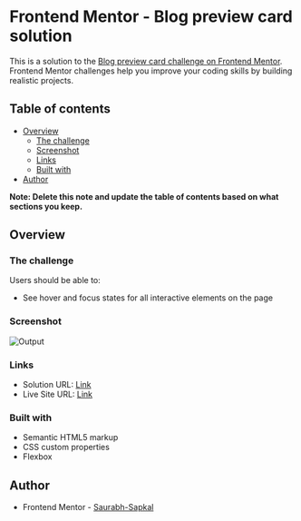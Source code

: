 # Frontend Mentor - Blog preview card solution

This is a solution to the [Blog preview card challenge on Frontend Mentor](https://www.frontendmentor.io/challenges/blog-preview-card-ckPaj01IcS). Frontend Mentor challenges help you improve your coding skills by building realistic projects. 

## Table of contents

- [Overview](#overview)
  - [The challenge](#the-challenge)
  - [Screenshot](#screenshot)
  - [Links](#links)
  - [Built with](#built-with)
- [Author](#author)

**Note: Delete this note and update the table of contents based on what sections you keep.**

## Overview

### The challenge

Users should be able to:

- See hover and focus states for all interactive elements on the page

### Screenshot

![![Output](image.png)](./screenshot.jpg)

### Links

- Solution URL: [Link](https://github.com/MrUnAnonymous/blog-preview-card)
- Live Site URL: [Link](https://blog-preview-card-blond-tau.vercel.app/)

### Built with

- Semantic HTML5 markup
- CSS custom properties
- Flexbox

## Author

- Frontend Mentor - [Saurabh-Sapkal](https://www.frontendmentor.io/profile/MrUnAnonymous)
